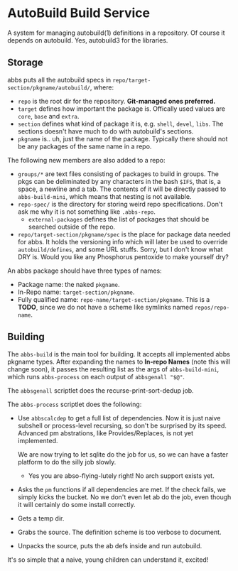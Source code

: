 AutoBuild Build Service
=======================

A system for managing autobuild(1) definitions in a repository. Of course it
depends on autobuild. Yes, autobuild3 for the libraries.

Storage
-------

abbs puts all the autobuild specs in `repo/target-section/pkgname/autobuild/`,
where:

* `repo` is the root dir for the repository. **Git-managed ones preferred.**
* `target` defines how important the package is. Offically used values are
  `core`, `base` and `extra`.
* `section` defines what kind of package it is, e.g. `shell`, `devel`, `libs`.
  The sections doesn't have much to do with autobuild's sections.
* `pkgname` is.. uh, just the name of the package. Typically there should not
  be any packages of the same name in a repo.

The following new members are also added to a repo:

* `groups/*` are text files consisting of packages to build in groups. The pkgs
  can be deliminated by any characters in the bash `$IFS`, that is, a space, a
  newline and a tab. The contents of it will be directly passed to
  `abbs-build-mini`, which means that nesting is not available.
* `repo-spec/` is the directory for storing weird repo specifications. Don't
  ask me why it is not something like `.abbs-repo`.
  * `external-packages` defines the list of packages that should be searched
    outside of the repo.
* `repo/target-section/pkgname/spec` is the place for package data needed for
  abbs. It holds the versioning info which will later be used to override
  `autobuild/defines`, and some URL stuffs. Sorry, but I don't know what DRY
  is. Would you like any Phosphorus pentoxide to make yourself dry?

An abbs package should have three types of names:

* Package name: the naked `pkgname`.
* In-Repo name: `target-section/pkgname`.
* Fully qualified name: `repo-name/target-section/pkgname`. This is a **TODO**,
  since we do not have a scheme like symlinks named `repos/repo-name`.

Building
--------

The `abbs-build` is the main tool for building. It accepts all implemented abbs
pkgname types. After expanding the names to **In-repo Names** (note this will
change soon), it passes the resulting list as the args of `abbs-build-mini`, 
which runs `abbs-process` on each output of `abbsgenall "$@"`.

The `abbsgenall` scriptlet does the recurse-print-sort-dedup job.

The `abbs-process` scriptlet does the following:

  * Use `abbscalcdep` to get a full list of dependencies. Now it is just naive
    subshell or process-level recursing, so don't be surprised by its speed.
	Advanced pm abstrations, like Provides/Replaces, is not yet	implemented.
	
	We are now trying to let sqlite do the job for us, so we can have a faster
	platform to do the silly job slowly.
	
	* Yes you are abso-flying-lutely right! No arch support exists yet.
  * Asks the `pm` functions if all dependencies are met. If the check fails, we
    simply kicks the bucket. No we don't even let ab do the job, even though it
	will certainly do some install correctly.
  * Gets a temp dir.
  * Grabs the source. The definition scheme is too verbose to document.
  * Unpacks the source, puts the ab defs inside and run autobuild.

It's so simple that a naive, young children can understand it, excited!